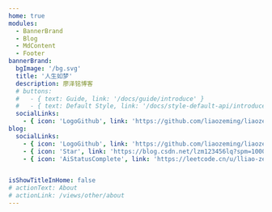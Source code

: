 ```yaml
---
home: true
modules:
  - BannerBrand
  - Blog
  - MdContent
  - Footer
bannerBrand:
  bgImage: '/bg.svg'
  title: '人生如梦'
  description: 廖泽铭博客
  # buttons:
  #   - { text: Guide, link: '/docs/guide/introduce' }
  #   - { text: Default Style, link: '/docs/style-default-api/introduce', type: 'plain' }
  socialLinks:
    - { icon: 'LogoGithub', link: 'https://github.com/liaozeming/liaozeming.github.io' }
blog:
  socialLinks:
    - { icon: 'LogoGithub', link: 'https://github.com/liaozeming/liaozeming.github.io' }
    - { icon: 'Star', link: 'https://blog.csdn.net/lzm123456lq?spm=1000.2115.3001.5343' }
    - { icon: 'AiStatusComplete', link: 'https://leetcode.cn/u/lliao-ze-ming/'}


isShowTitleInHome: false
# actionText: About
# actionLink: /views/other/about
---
```


<!-- ## 快速开始

**npx**

```bash
# 初始化，并选择 2.x
npx @vuepress-reco/theme-cli init
```

**npm**

```bash
# 初始化，并选择 2.x
npm install @vuepress-reco/theme-cli@1.0.7 -g
theme-cli init
```

**yarn**

```bash
# 初始化，并选择 2.x
yarn global add @vuepress-reco/theme-cli@1.0.7
theme-cli init
``` -->
